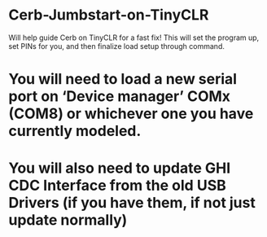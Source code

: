 # Cerb-Jumbstart-on-TinyCLR
Will help guide Cerb on TinyCLR for a fast fix!
This will set the program up, set PINs for you, and then finalize load setup through command.

# You will need to load a new serial port on ‘Device manager’ COMx (COM8) or whichever one you have currently modeled.
# You will also need to update GHI CDC Interface from the old USB Drivers (if you have them, if not just update normally)
